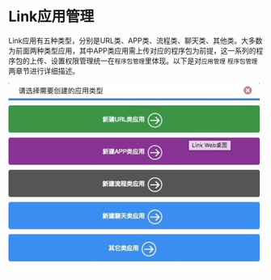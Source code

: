 # Link应用管理

Link应用有五种类型，分别是URL类、APP类、流程类、聊天类、其他类。大多数为前面两种类型应用，其中APP类应用需上传对应的程序包为前提，这一系列的程序包的上传、设置权限管理统一在`程序包管理`里体现。以下是对`应用管理` `程序包管理`两章节进行详细描述。

<img src="./assets/linkappmanager.jpeg" width='497px'/>